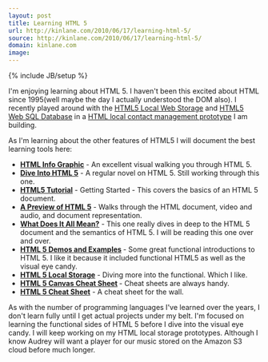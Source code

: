 ```yaml
---
layout: post
title: Learning HTML 5
url: http://kinlane.com/2010/06/17/learning-html-5/
source: http://kinlane.com/2010/06/17/learning-html-5/
domain: kinlane.com
image: 
---
```

{% include JB/setup %}<p>I'm enjoying learning about HTML 5.  I haven't been this excited about HTML since 1995(well maybe the day I actually understood the DOM also).  I recently played around with the <a href="http://www.kinlane.com/category/html-5/html5-web-storage/">HTML5 Local Web Storage</a> and <a href="http://www.kinlane.com/category/html-5/html5-web-sql-database/">HTML5 Web SQL Database</a> in a <a href="http://www.kinlane.com/2010/06/html-5-web-sql-database/">HTML local contact management prototype</a> I am building.<p></p>
As I'm learning about the other features of HTML5 I will document the best learning tools here:
<ul class="mainlist">
	<li><a href="http://www.focus.com/images/view/11905/"><strong>HTML Info Graphic</strong></a> - An excellent visual walking you through HTML 5.</li>
	<li><strong><a href="http://diveintohtml5.org/">Dive Into HTML 5</a></strong> - A regular novel on HTML 5. Still working through this one.</li>
	<li><strong><a href="http://www.dave-woods.co.uk/index.php/html5-tutorial-getting-started/">HTML5 Tutorial</a></strong> - Getting Started - This covers the basics of an HTML 5 document.</li>
	<li><strong><a href="http://www.alistapart.com/articles/previewofhtml5">A Preview of HTML 5</a></strong> - Walks through the HTML document, video and audio, and document representation.</li>
	<li><strong><a href="http://diveintohtml5.org/semantics.html">What Does It All Mean?</a></strong> - This one really dives in deep to the HTML 5 document and the semantics of HTML 5. I will be reading this one over and over.</li>
	<li><strong><a href="http://html5demos.com/">HTML 5 Demos and Examples</a> </strong>- Some great functional introductions to HTML 5. I like it because it included functional HTML5 as well as the visual eye candy.</li>
	<li><strong><a href="http://paperkilledrock.com/2010/05/html5-localstorage-part-one/">HTML 5 Local Storage</a></strong> - Diving more into the functional. Which I like.</li>
	<li><strong><a href="http://blog.nihilogic.dk/2009/02/html5-canvas-cheat-sheet.html">HTML 5 Canvas Cheat Sheet</a> </strong>- Cheat sheets are always handy.</li>
	<li><strong><a href="http://www.scribd.com/doc/24192622/HTML5-Visual-Cheat-Sheet-Reloaded">HTML 5 Cheat Sheet</a></strong> - A cheat sheet for the wall.</li>
</ul>
As with the number of programming languages I've learned over the years, I don't learn fully until I get actual projects under my belt. I'm focused on learning the functional sides of HTML 5 before I dive into the visual eye candy. I will keep working on my HTML local storage prototypes. Although I know Audrey will want a player for our music stored on the Amazon S3 cloud before much longer.</p>
